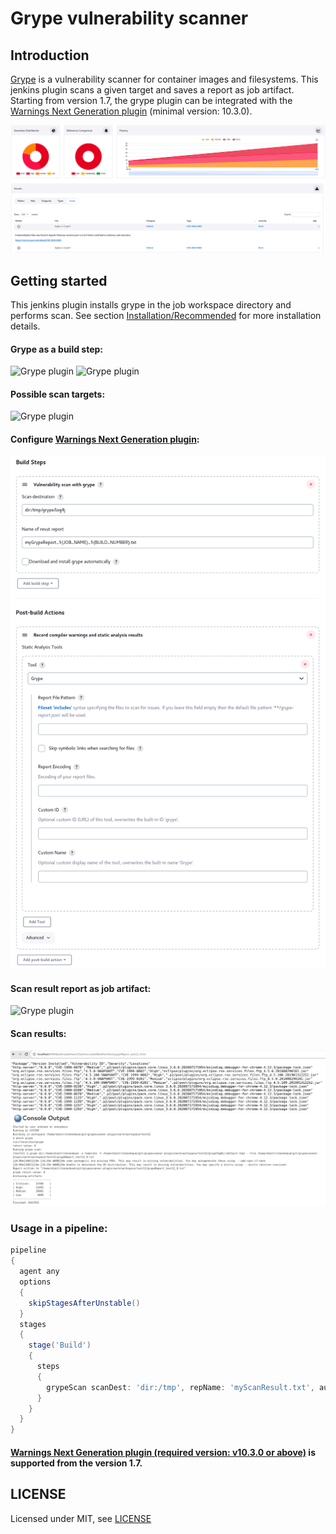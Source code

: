 # Grype vulnerability scanner

## Introduction

[Grype](https://github.com/anchore/grype) is a vulnerability scanner for container images and filesystems.
This jenkins plugin scans a given target and saves a report as job artifact.
Starting from version 1.7, the grype plugin can be integrated with the [Warnings Next Generation plugin](https://plugins.jenkins.io/warnings-ng/) (minimal version: 10.3.0).

<img src="images/grypeRes.png" alt="Grype plugin" />

## Getting started
This jenkins plugin installs grype in the job workspace directory and performs scan.
See section [Installation/Recommended](https://github.com/anchore/grype) for more installation details.

#### Grype as a build step:
<img src="images/1.png" alt="Grype plugin" />

<img src="images/2.png" alt="Grype plugin" />

#### Possible scan targets:
<img src="images/3.png" alt="Grype plugin" />

#### Configure [Warnings Next Generation plugin](https://plugins.jenkins.io/warnings-ng/):
<img src="images/grypeWarnings.png" alt="Grype plugin" />

#### Scan result report as job artifact:
<img src="images/4.png" alt="Grype plugin" />

#### Scan results:
<img src="images/5.png" alt="Grype plugin" />

<img src="images/6.png" alt="Grype plugin" />

### Usage in a pipeline:
```groovy
pipeline
{
  agent any
  options
  {
    skipStagesAfterUnstable()
  }
  stages
  {
    stage('Build')
    {
      steps
      {
        grypeScan scanDest: 'dir:/tmp', repName: 'myScanResult.txt', autoInstall:true
      }
    }
  }
}
```


#### [Warnings Next Generation plugin (required version: v10.3.0 or above)](https://plugins.jenkins.io/warnings-ng/) is supported from the version 1.7.


## LICENSE

Licensed under MIT, see [LICENSE](LICENSE.md)

